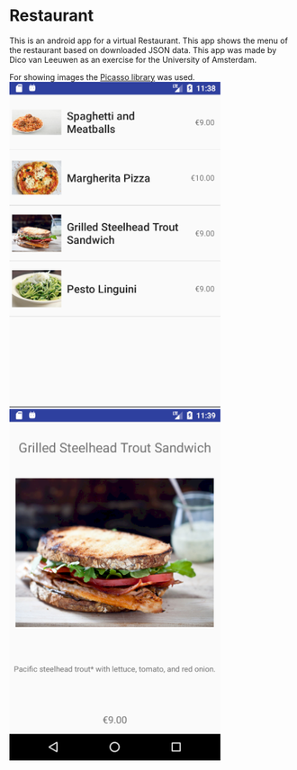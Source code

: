 # Restaurant
This is an android app for a virtual Restaurant. This app shows the menu of the restaurant based on downloaded JSON data.
This app was made by Dico van Leeuwen as an exercise for the University of Amsterdam.

For showing images the [Picasso library](http://square.github.io/picasso/) was used.
![App image](https://raw.githubusercontent.com/dicodoci/Restaurant/master/doc/Restaurant1.PNG)
![App image](https://raw.githubusercontent.com/dicodoci/Restaurant/master/doc/Restaurant2.PNG)
